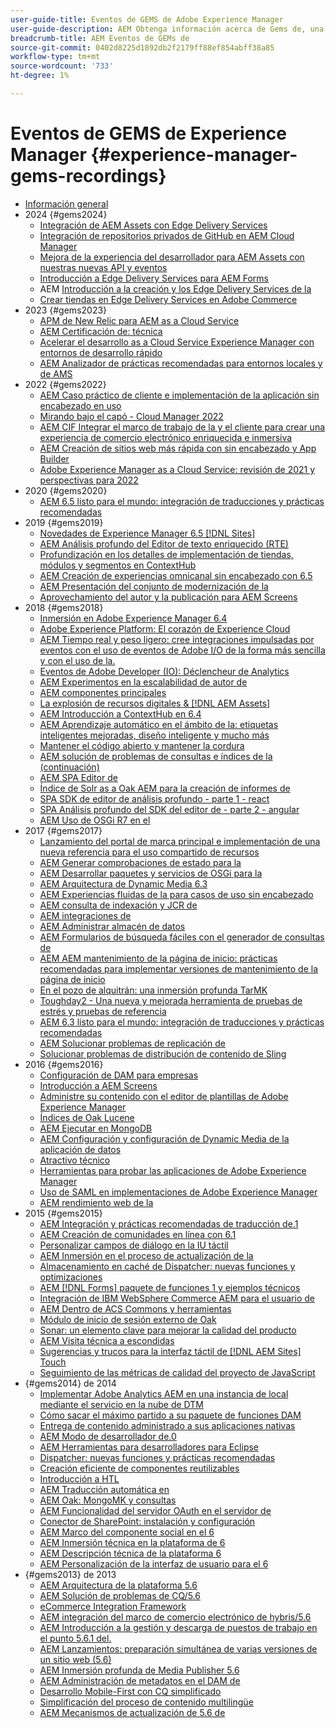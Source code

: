 ```yaml
---
user-guide-title: Eventos de GEMS de Adobe Experience Manager
user-guide-description: AEM Obtenga información acerca de Gems de, una serie de conocimientos técnicos que ofrecen los expertos de Adobe Experience Manager.
breadcrumb-title: AEM Eventos de GEMs de
source-git-commit: 0402d8225d1892db2f2179ff88ef854abff38a85
workflow-type: tm+mt
source-wordcount: '733'
ht-degree: 1%

---
```



# Eventos de GEMS de Experience Manager {#experience-manager-gems-recordings}

+ [Información general](overview.md)
+ 2024 {#gems2024}
   + [Integración de AEM Assets con Edge Delivery Services](gems2024/edge-delivery-for-aem-assets.md)
   + [Integración de repositorios privados de GitHub en AEM Cloud Manager](gems2024/private-github-for-aem-cloud-manager.md)
   + [Mejora de la experiencia del desarrollador para AEM Assets con nuestras nuevas API y eventos](gems2024/improving-dev-experience-for-aem-assets-with-new-apis-and-events.md)
   + [Introducción a Edge Delivery Services para AEM Forms](gems2024/edge-delivery-for-aem-forms.md)
   + AEM [Introducción a la creación y los Edge Delivery Services de la](/help/experience-manager-gems/gems2024/aem-authoring-and-edge-delivery.md)
   + [Crear tiendas en Edge Delivery Services en Adobe Commerce](/help/experience-manager-gems/gems2024/storefronts-on-edge-delivery-with-adobe-commerce.md)
+ 2023 {#gems2023}
   + [APM de New Relic para AEM as a Cloud Service](gems2023/newrelic-apm-for-aem-cloud-service.md)
   + [AEM Certificación de: técnica](gems2023/aem-certification-technical.md)
   + [Acelerar el desarrollo as a Cloud Service Experience Manager con entornos de desarrollo rápido](/help/experience-manager-gems/gems2023/rapid-development-environments.md)
   + [AEM Analizador de prácticas recomendadas para entornos locales y de AMS](gems2023/aem-best-practices-analyzer.md)
+ 2022 {#gems2022}
   + [AEM Caso práctico de cliente e implementación de la aplicación sin encabezado en uso](gems2022/customer-use-case-and-implementation-of-aem-headless-in-use.md)
   + [Mirando bajo el capó - Cloud Manager 2022](gems2022/looking-under-the-hood-cloud-manager-2022.md)
   + [AEM CIF Integrar el marco de trabajo de la y el cliente para crear una experiencia de comercio electrónico enriquecida e inmersiva](gems2022/aem-and-cif-framework-integration.md)
   + [AEM Creación de sitios web más rápida con sin encabezado y App Builder](gems2022/build-sites-faster-with-headless-and-appbuilder.md)
   + [Adobe Experience Manager as a Cloud Service: revisión de 2021 y perspectivas para 2022](gems2022/aemcloudservice-2021-review-and-outlook.md)
+ 2020 {#gems2020}
   + [AEM 6.5 listo para el mundo: integración de traducciones y prácticas recomendadas](gems2020/aem65-readyfortheworld-translationintegration-bestpractices.md)
+ 2019 {#gems2019}
   + [Novedades de Experience Manager 6.5 [!DNL Sites]](gems2019/adobe-experience-manager-6-5-sites-whats-new.md)
   + [AEM Análisis profundo del Editor de texto enriquecido (RTE)](gems2019/aem-rich-text-editor-rte-deep-dive1.md)
   + [Profundización en los detalles de implementación de tiendas, módulos y segmentos en ContextHub](gems2019/contexthub-deep-dive.md)
   + [AEM Creación de experiencias omnicanal sin encabezado con 6.5](gems2019/creating-headless-omnichannel-experiences-with-aem-65.md)
   + [AEM Presentación del conjunto de modernización de la](gems2019/introducing-the-aem-modernization-suite.md)
   + [Aprovechamiento del autor y la publicación para AEM Screens](gems2019/leveraging-author-publish-for-aem-screens.md)
+ 2018 {#gems2018}
   + [Inmersión en Adobe Experience Manager 6.4](gems2018/aem-6-4-technical-sneak-peek.md)
   + [Adobe Experience Platform: El corazón de Experience Cloud](gems2018/aem-acp.md)
   + [AEM Tiempo real y peso ligero: cree integraciones impulsadas por eventos con el uso de eventos de Adobe I/O de la forma más sencilla y con el uso de la.](gems2018/aem-adobe-io.md)
   + [Eventos de Adobe Developer (IO): Déclencheur de Analytics](gems2018/aem-analytics-triggers.md)
   + [AEM Experimentos en la escalabilidad de autor de](gems2018/aem-author-scalability1.md)
   + [AEM componentes principales](gems2018/aem-core-components.md)
   + [La explosión de recursos digitales &amp; [!DNL AEM Assets]](gems2018/aem-digital-asset-explosion.md)
   + [AEM Introducción a ContextHub en 6.4](gems2018/aem-intro-to-contexthub.md)
   + [AEM Aprendizaje automático en el ámbito de la: etiquetas inteligentes mejoradas, diseño inteligente y mucho más](gems2018/aem-machine-learning.md)
   + [Mantener el código abierto y mantener la cordura](gems2018/aem-maintaining-open-source.md)
   + [AEM solución de problemas de consultas e índices de la (continuación)](gems2018/aem-query-and-index-troubleshooting2.md)
   + [AEM SPA Editor de](gems2018/aem-spa-editor.md)
   + [Índice de Solr as a Oak AEM para la creación de informes de](gems2018/solr-as-an-oak-index-for-aem.md)
   + [SPA SDK de editor de análisis profundo - parte 1 - react](gems2018/spa-editor-sdk-deep-dive-react.md)
   + [SPA Análisis profundo del SDK del editor de - parte 2 - angular](gems2018/spa-editor-sdk-deep-dive-angular.md)
   + [AEM Uso de OSGi R7 en el](gems2018/using-osgi-r7-in-aem.md)
+ 2017 {#gems2017}
   + [Lanzamiento del portal de marca principal e implementación de una nueva referencia para el uso compartido de recursos](gems2017/aem-brand-portal.md)
   + [AEM Generar comprobaciones de estado para la](gems2017/aem-building-health-checks-for-aem.md)
   + [AEM Desarrollar paquetes y servicios de OSGi para la](gems2017/aem-developing-osgi-bundles-services-for-aem.md)
   + [AEM Arquitectura de Dynamic Media 6.3](gems2017/aem-dynamic-media-architecture.md)
   + [AEM Experiencias fluidas de la para casos de uso sin encabezado](gems2017/aem-headless-usecases.md)
   + [AEM consulta de indexación y JCR de](gems2017/aem-indexing-jcr-query.md)
   + [AEM integraciones de](gems2017/aem-integrations.md)
   + [AEM Administrar almacén de datos](gems2017/aem-managing-aem-datastore.md)
   + [AEM Formularios de búsqueda fáciles con el generador de consultas de](gems2017/aem-search-forms-using-querybuilder.md)
   + [AEM AEM mantenimiento de la página de inicio: prácticas recomendadas para implementar versiones de mantenimiento de la página de inicio](gems2017/aem-sustenance-best-practices-deploying-maintenance-releases.md)
   + [En el pozo de alquitrán: una inmersión profunda TarMK](gems2017/aem-tarmk-deepdive.md)
   + [Toughday2 - Una nueva y mejorada herramienta de pruebas de estrés y pruebas de referencia](gems2017/aem-toughday2-stress-testing-benchmarking-tool.md)
   + [AEM 6.3 listo para el mundo: integración de traducciones y prácticas recomendadas](gems2017/aem-translation-best-practices.md)
   + [AEM Solucionar problemas de replicación de](gems2017/aem-troubleshooting-aem-replication.md)
   + [Solucionar problemas de distribución de contenido de Sling](gems2017/aem-troubleshooting-sling.md)
+ 2016 {#gems2016}
   + [Configuración de DAM para empresas](gems2016/aem-configuring-dam-for-enterprise.md)
   + [Introducción a AEM Screens](gems2016/aem-introduction-to-aem-screens.md)
   + [Administre su contenido con el editor de plantillas de Adobe Experience Manager](gems2016/aem-managing-content-with-template-editor.md)
   + [Índices de Oak Lucene](gems2016/aem-oak-lucene-indexes.md)
   + [AEM Ejecutar en MongoDB](gems2016/aem-running-aem-on-mongodb.md)
   + [AEM Configuración y configuración de Dynamic Media de la aplicación de datos](gems2016/aem-setup-and-configure-aem-dynamic-media.md)
   + [Atractivo técnico](gems2016/aem-technical-sneak-peek.md)
   + [Herramientas para probar las aplicaciones de Adobe Experience Manager](gems2016/aem-testing-tools-for-aem-apps.md)
   + [Uso de SAML en implementaciones de Adobe Experience Manager](gems2016/aem-utilizing-saml-in-aem-deployments.md)
   + [AEM rendimiento web de la](gems2016/aem-web-performance.md)
+ 2015 {#gems2015}
   + [AEM Integración y prácticas recomendadas de traducción de.1](gems2015/aem-6-1-translation-integration-and-best-practices.md)
   + [AEM Creación de comunidades en línea con 6.1](gems2015/aem-creating-online-communities-with-aem-6-1.md)
   + [Personalizar campos de diálogo en la IU táctil](gems2015/aem-customizing-dialog-fields-in-touch-ui.md)
   + [AEM Inmersión en el proceso de actualización de la](gems2015/aem-deep-dive-into-aem-upgrade-process.md)
   + [Almacenamiento en caché de Dispatcher: nuevas funciones y optimizaciones](gems2015/aem-dispatcher-caching-new-features-and-optimizations.md)
   + [AEM [!DNL Forms] paquete de funciones 1 y ejemplos técnicos](gems2015/aem-forms-feature-pack-1-introduction-and-technical-samples.md)
   + [Integración de IBM WebSphere Commerce AEM para el usuario de](gems2015/aem-ibm-websphere-commerce-integration-for-aem.md)
   + [AEM Dentro de ACS Commons y herramientas](gems2015/aem-inside-acs-aem-commons-and-tools.md)
   + [Módulo de inicio de sesión externo de Oak](gems2015/aem-oak-external-login-module-authenticating-with-ldap-and-beyond.md)
   + [Sonar: un elemento clave para mejorar la calidad del producto](gems2015/aem-sonar-a-key-element-to-improve-product-quality.md)
   + [AEM Visita técnica a escondidas](gems2015/aem-tech-sneak-peek.md)
   + [Sugerencias y trucos para la interfaz táctil de  [!DNL AEM Sites] Touch](gems2015/aem-tips-and-tricks-for-aem-sites-touch-ui.md)
   + [Seguimiento de las métricas de calidad del proyecto de JavaScript](gems2015/aem-track-quality-metrics-of-your-javascript-project.md)
+ {#gems2014} de 2014
   + [Implementar Adobe Analytics AEM en una instancia de local mediante el servicio en la nube de DTM](gems2014/aem-adobe-analytics-dynamic-tag-management.md)
   + [Cómo sacar el máximo partido a su paquete de funciones DAM](gems2014/aem-dam-feature-pack.md)
   + [Entrega de contenido administrado a sus aplicaciones nativas](gems2014/aem-delivering-managed-content-to-your-native-apps.md)
   + [AEM Modo de desarrollador de.0](gems2014/aem-developer-mode.md)
   + [AEM Herramientas para desarrolladores para Eclipse](gems2014/aem-developer-tools-for-eclipse.md)
   + [Dispatcher: nuevas funciones y prácticas recomendadas](gems2014/aem-dispatcher.md)
   + [Creación eficiente de componentes reutilizables](gems2014/aem-efficiently-build-reusable-components.md)
   + [Introducción a HTL](gems2014/aem-introduction-to-htl.md)
   + [AEM Traducción automática en](gems2014/aem-machine-translation-in-aem.md)
   + [AEM Oak: MongoMK y consultas](gems2014/aem-oak-mongomk-and-queries.md)
   + [AEM Funcionalidad del servidor OAuth en el servidor de](gems2014/aem-oauth-server-functionality-in-aem.md)
   + [Conector de SharePoint: instalación y configuración](gems2014/aem-sharepoint-connector-setup-and-configuration.md)
   + [AEM Marco del componente social en el 6](gems2014/aem-social-component-framework-in-aem-6.md)
   + [AEM Inmersión técnica en la plataforma de 6](gems2014/aem-technical-deep-dive-into-the-aem-6-platform.md)
   + [AEM Descripción técnica de la plataforma 6](gems2014/aem-technical-overview-of-the-aem-6-platform.md)
   + [AEM Personalización de la interfaz de usuario para el 6](gems2014/aem-user-interface-customization-for-aem6.md)
+ {#gems2013} de 2013
   + [AEM Arquitectura de la plataforma 5.6](gems2013/aem-architecture-of-the-aem-5-6-platform.md)
   + [AEM Solución de problemas de CQ/5.6](gems2013/aem-cq-aem-5-6-troubleshooting.md)
   + [eCommerce Integration Framework](gems2013/aem-ecommerce-integration-framework.md)
   + [AEM integración del marco de comercio electrónico de hybris/5.6](gems2013/aem-hybris-ecommerce-framework-integration.md)
   + [AEM Introducción a la gestión y descarga de puestos de trabajo en el punto 5.6.1 del.](gems2013/aem-job-handling-and-offloading.md)
   + [AEM Lanzamientos: preparación simultánea de varias versiones de un sitio web (5.6)](gems2013/aem-launches.md)
   + [AEM Inmersión profunda de Media Publisher 5.6](gems2013/aem-media-publisher-deep-dive.md)
   + [AEM Administración de metadatos en el DAM de](gems2013/aem-metadata-management-in-aem-dam.md)
   + [Desarrollo Mobile-First con CQ simplificado](gems2013/aem-mobile-first-development-with-cq-made-easy.md)
   + [Simplificación del proceso de contenido multilingüe](gems2013/aem-streamlining-multilingual-content-process.md)
   + [AEM Mecanismos de actualización de 5.6 de](gems2013/aem-upgrade-mechanisms.md)

<!--
+ [Archive] {#archive}
    + [AEM 6 Oak: MongoMK and Queries](archive/aem-oak-mongomk-and-queries.md)
    + [Search forms made easy with the AEM querybuilder](archive/aem-search-forms-using-querybuilder.md)
    + [Deep Dive on implementation details of stores, modules and segments in ContextHub](archive/contexthub-deep-dive.md)
    + [AEM Web Performance](archive/aem-web-performance.md)
    + [AEM Query and Index Troubleshooting](archive/aem-query-and-index-troubleshooting.md)
    + [User Interface Customization for AEM 6](archive/aem-user-interface-customization-for-aem6.md)
    + [Technical Sneak Peek](archive/aem-technical-sneak-peek.md)
    + [Customizing Dialog Fields in Touch UI](archive/aem-customizing-dialog-fields-in-touch-ui.md)
    + [Building Health Checks for AEM](archive/aem-building-health-checks-for-aem.md)
    + [Running AEM on MongoDB](archive/aem-running-aem-on-mongodb.md)
    + [AEM 5.6 Media Publisher Deep Dive ](archive/aem-media-publisher-deep-dive.md)
    + [AEM Fluid Experiences for headless usecases](archive/aem-headless-usecases.md)
    + [The Digital Asset Explosion & AEM Assets](archive/aem-digital-asset-explosion.md)
    + [Introduction of Job Handling and Offloading in AEM 5.6.1. ](archive/aem-job-handling-and-offloading.md)
    + [Technical Overview of the AEM 6 Platform](archive/aem-technical-overview-of-the-aem-6-platform.md)
    + [Launches: concurrent preparation of multiple versions of a website (AEM 5.6) ](archive/aem-launches.md)
    + [Efficiently Build Reusable Components](archive/aem-efficiently-build-reusable-components.md)
    + [AEM Integrations - a solid foundation goes a long way](archive/aem-integrations.md)
    + [Dispatcher - New features and best practices](archive/aem-dispatcher.md)
    + [Adobe Experience Manager 6.5 Sites - What's New](archive/adobe-experience-manager-6-5-sites-whats-new.md)
    + [Oak's External Login Module - Authenticating with LDAP and Beyond](archive/aem-oak-external-login-module-authenticating-with-ldap-and-beyond.md)
    + [Troubleshooting AEM Replication](archive/aem-troubleshooting-aem-replication.md)
    + [Metadata Management in AEM DAM](archive/aem-metadata-management-in-aem-dam.md)
    + [AEM 6.5 Ready for the World - Translation Integration & Best Practices](archive/aem65-readyfortheworld-translationintegration-bestpractices.md)
    + [hybris/AEM 5.6 eCommerce framework integration](archive/aem-hybris-ecommerce-framework-integration.md)
    + [How to deploy Adobe Analytics on a local AEM instance by using the Dynamic Tag Management cloud service](archive/aem-adobe-analytics-dynamic-tag-management.md)
    + [eCommerce Integration Framework ](archive/aem-ecommerce-integration-framework.md)
    + [Real-time and lightweight: build event-driven integrations with AEM using Adobe I/O Events](archive/aem-adobe-io.md)
    + [AEM Tech Sneak Peek](archive/aem-tech-sneak-peek.md)
    + [AEM Rich Text Editor (RTE) Deep Dive](archive/aem-rich-text-editor-rte-deep-dive1.md)
    + [Deep dive into AEM upgrade process](archive/aem-deep-dive-into-aem-upgrade-process.md)
    + [AEM SPA Editor](archive/aem-spa-editor.md)
    + [MSM and Translation: Best Practices ](archive/aem-msm-and-translation-best-practices.md)
    + [AEM Indexing and JCR Query](archive/aem-indexing-jcr-query.md)
    + [IBM WebSphere Commerce Integration for AEM](archive/aem-ibm-websphere-commerce-integration-for-aem.md)
    + [Setup and Configure AEM Dynamic Media](archive/aem-setup-and-configure-aem-dynamic-media.md)
    + [Leveraging author-publish for AEM Screens](archive/leveraging-author-publish-for-aem-screens.md)
    + [Experiments in AEM Author Scalability](archive/aem-author-scalability1.md)
    + [Introduction to AEM Screens](archive/aem-introduction-to-aem-screens.md)
    + [Creating Headless Omnichannel Experiences with AEM 6.5](archive/creating-headless-omnichannel-experiences-with-aem-65.md)
    + [Developing OSGi Bundles and Services for AEM](archive/aem-developing-osgi-bundles-services-for-aem.md)
    + [Technical Deep Dive into the AEM 6 Platform](archive/aem-technical-deep-dive-into-the-aem-6-platform.md)
    + [Adobe Experience Platform - The Heart of Experience Cloud](archive/aem-acp.md)
    + [Social Component Framework in AEM 6](archive/aem-social-component-framework-in-aem-6.md)
    + [Mobile-First Development with CQ Made Easy](archive/aem-mobile-first-development-with-cq-made-easy.md)
    + [AEM Core Components](archive/aem-core-components.md)
    + [AEM SPA Editor](archive/jcr-aem-spa-editor.md)
    + [Major Brand Portal Release and new reference implementation for Asset Share](archive/aem-brand-portal.md)
    + [Utilizing SAML in Adobe Experience Manager deployments](archive/aem-utilizing-saml-in-aem-deployments.md)
    + [AEM 6.0 Developer Mode](archive/aem-developer-mode.md)
    + [AEM [!DNL Forms] Feature Pack 1 introduction and technical samples](archive/aem-forms-feature-pack-1-introduction-and-technical-samples.md)
    + [CQ/AEM 5.6 Troubleshooting](archive/aem-cq-aem-5-6-troubleshooting.md)
    + [AEM Dynamic Media 6.3 Architecture](archive/aem-dynamic-media-architecture.md)
    + [Inside ACS AEM Commons & Tools](archive/aem-inside-acs-aem-commons-and-tools.md)
    + [Creating online Communities with AEM 6.1](archive/aem-creating-online-communities-with-aem-6-1.md)
    + [OAuth Server functionality in AEM - Embrace Federation and unleash your REST APIs!](archive/aem-oauth-server-functionality-in-aem.md)
    + [Into the tar pit: a TarMK deep dive](archive/aem-tarmk-deepdive.md)
    + [Oak Lucene Indexes](archive/aem-oak-lucene-indexes.md)
    + [AEM Developer Tools for Eclipse](archive/aem-developer-tools-for-eclipse.md)
    + [Solr as an Oak index for AEM](archive/solr-as-an-oak-index-for-aem1.md)
    + [Toughday2 - A new and improved stress testing and benchmarking tool](archive/aem-toughday2-stress-testing-benchmarking-tool.md)
    + [Introduction to ContextHub in AEM 6.4](archive/aem-intro-to-contexthub.md)
    + [Configuring the DAM for Enterprise](archive/aem-configuring-dam-for-enterprise.md)
    + [Managing AEM DataStore](archive/aem-managing-aem-datastore.md)
    + [AEM Sustenance - Best Practices for deploying AEM Maintenance Releases](archive/aem-sustenance-best-practices-deploying-maintenance-releases.md)
    + [Maintaining Open Source While Maintaining Your Sanity](archive/aem-maintaining-open-source.md)
    + [SPA Editor SDK Deep Dive - Part 1 - React ](archive/spa-editor-sdk-deep-dive-react.md)
    + [Tools to use for testing Adobe Experience Manager applications](archive/aem-testing-tools-for-aem-apps.md)
    + [Machine Learning in AEM: Enhanced Smart Tags, Smart Layout and more](archive/aem-machine-learning.md)
    + [Tips and tricks for AEM Sites Touch UI](archive/aem-tips-and-tricks-for-aem-sites-touch-ui.md)
    + [Dispatcher Caching - New Features and Optimizations](archive/aem-dispatcher-caching-new-features-and-optimizations.md)
    + [How to get the most out of your DAM Feature Pack](archive/aem-dam-feature-pack.md)
    + [Troubleshooting Sling Content Distribution](archive/aem-troubleshooting-sling.md)
    + [Introduction to HTL](archive/aem-introduction-to-htl.md)
    + [Delivering Managed Content to your Native Apps](archive/aem-delivering-managed-content-to-your-native-apps.md)
    + [SharePoint Connector - Setup and Configuration](archive/aem-sharepoint-connector-setup-and-configuration.md)
    + [AEM 6.1 Translation Integration & Best Practices](archive/aem-6-1-translation-integration-and-best-practices.md)
    + [Managing your content with the template editor of Adobe Experience Manager](archive/aem-managing-content-with-template-editor.md)
    + [SPA Editor SDK Deep Dive - Part 2 - Angular](archive/spa-editor-sdk-deep-dive-angular.md)
    + [Sonar - A key element to improve product quality](archive/aem-sonar-a-key-element-to-improve-product-quality.md)
    + [AEM 6.3 Ready for the World - Translation Integration & Best Practices](archive/aem-translation-best-practices.md)
    + [AEM 5.6 upgrade mechanisms ](archive/aem-upgrade-mechanisms.md)
    + [Track quality metrics of your Javascript project](archive/aem-track-quality-metrics-of-your-javascript-project.md)
    + [Streamlining multilingual content process](archive/aem-streamlining-multilingual-content-process.md)
    + [Deep Dive into Adobe Experience Manager 6.4](archive/aem-6-4-technical-sneak-peek.md)
    + [Machine Translation in AEM](archive/aem-machine-translation-in-aem.md)
    + [Using OSGi R7 in AEM](archive/using-osgi-r7-in-aem.md)
    + [Architecture of the AEM 5.6 Platform](archive/aem-architecture-of-the-aem-5-6-platform.md)
    + [Adobe I/O Events - Analytics Triggers](archive/aem-analytics-triggers.md)
    + [Introducing the AEM Modernization Suite](archive/introducing-the-aem-modernization-suite.md)
    + [AEM Query and Index Troubleshooting](archive/aem-query-and-index-troubleshooting2.md)
-->
